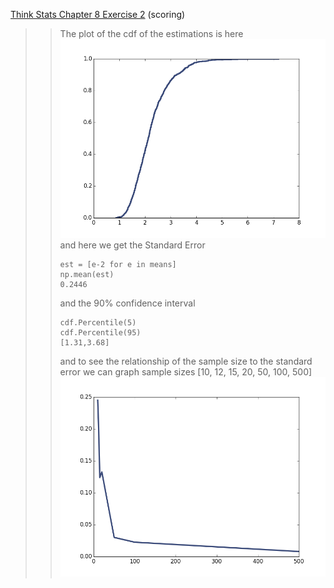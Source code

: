 [Think Stats Chapter 8 Exercise 2](http://greenteapress.com/thinkstats2/html/thinkstats2009.html#toc77) (scoring)

>> The plot of the cdf of the estimations is here
>> ![exp estimation](exponential_est_plot.png)
>> and here we get the 
>> Standard Error
>> ```
>> est = [e-2 for e in means]
>> np.mean(est)
>> 0.2446
>> ```
>> and the 
>> 90% confidence interval
>> ```
>> cdf.Percentile(5)
>> cdf.Percentile(95)
>> [1.31,3.68]
>>```
>> and to see the relationship of the sample size to the standard error we can graph sample sizes [10, 12, 15, 20, 50, 100, 500]
>> ![changing lambda](diff_lam.png)

